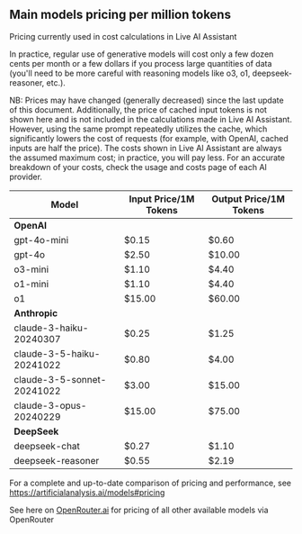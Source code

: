 ## Main models pricing per million tokens

Pricing currently used in cost calculations in Live AI Assistant

In practice, regular use of generative models will cost only a few dozen cents per month or a few dollars if you process large quantities of data (you'll need to be more careful with reasoning models like o3, o1, deepseek-reasoner, etc.).

NB: Prices may have changed (generally decreased) since the last update of this document. Additionally, the price of cached input tokens is not shown here and is not included in the calculations made in Live AI Assistant. However, using the same prompt repeatedly utilizes the cache, which significantly lowers the cost of requests (for example, with OpenAI, cached inputs are half the price). The costs shown in Live AI Assistant are always the assumed maximum cost; in practice, you will pay less. For an accurate breakdown of your costs, check the usage and costs page of each AI provider.

| **Model**                  | **Input** Price/1M Tokens | **Output** Price/1M Tokens |
| -------------------------- | ------------------------- | -------------------------- |
| **OpenAI**                 |                           |                            |
| gpt-4o-mini                | $0.15                     | $0.60                      |
| gpt-4o                     | $2.50                     | $10.00                     |
| o3-mini                    | $1.10                     | $4.40                      |
| o1-mini                    | $1.10                     | $4.40                      |
| o1                         | $15.00                    | $60.00                     |
| **Anthropic**              |                           |                            |
| claude-3-haiku-20240307    | $0.25                     | $1.25                      |
| claude-3-5-haiku-20241022  | $0.80                     | $4.00                      |
| claude-3-5-sonnet-20241022 | $3.00                     | $15.00                     |
| claude-3-opus-20240229     | $15.00                    | $75.00                     |
| **DeepSeek**               |                           |                            |
| deepseek-chat              | $0.27                     | $1.10                      |
| deepseek-reasoner          | $0.55                     | $2.19                      |

For a complete and up-to-date comparison of pricing and performance, see https://artificialanalysis.ai/models#pricing

See here on [OpenRouter.ai](https://openrouter.ai/models?order=pricing-low-to-high) for pricing of all other available models via OpenRouter
